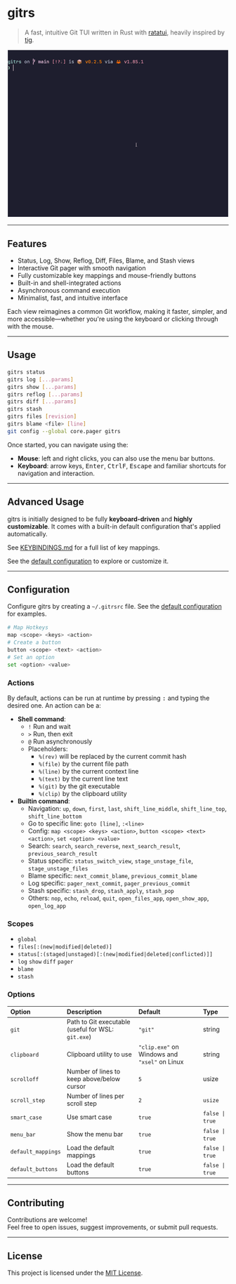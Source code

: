 # gitrs

> A fast, intuitive Git TUI written in Rust with [ratatui](https://github.com/ratatui-org/ratatui), heavily inspired by [tig](https://github.com/jonas/tig).

![demo](https://github.com/qleveque/gitrs/blob/main/resources/demo.gif?raw=true)

---

## Features

* Status, Log, Show, Reflog, Diff, Files, Blame, and Stash views
* Interactive Git pager with smooth navigation
* Fully customizable key mappings and mouse-friendly buttons
* Built-in and shell-integrated actions
* Asynchronous command execution
* Minimalist, fast, and intuitive interface

Each view reimagines a common Git workflow, making it faster, simpler, and more accessible—whether you're using the keyboard or clicking through with the mouse.

---

## Usage

```bash
gitrs status
gitrs log [...params]
gitrs show [...params]
gitrs reflog [...params]
gitrs diff [...params]
gitrs stash
gitrs files [revision]
gitrs blame <file> [line]
git config --global core.pager gitrs
```

Once started, you can navigate using the:
* __Mouse__: left and right clicks, you can also use the menu bar buttons.
* __Keyboard__: arrow keys, <kbd>Enter</kbd>, <kbd>Ctrl</kbd><kbd>F</kbd>, <kbd>Escape</kbd> and familiar shortcuts for navigation and interaction.

---

## Advanced Usage

gitrs is initially designed to be fully __keyboard-driven__ and __highly customizable__. It comes with a built-in default configuration that's applied automatically.

See [KEYBINDINGS.md](KEYBINDINGS.md) for a full list of key mappings.

See the [default configuration](./config/.gitrsrc) to explore or customize it.

---

## Configuration

Configure gitrs by creating a `~/.gitrsrc` file.
See the [default configuration](./config/.gitrsrc) for examples.

```bash
# Map Hotkeys
map <scope> <keys> <action>
# Create a button
button <scope> <text> <action>
# Set an option
set <option> <value>
```

### Actions

By default, actions can be run at runtime by pressing <kbd>:</kbd> and typing the desired one. An action can be a:

- **Shell command**:
    * `!` Run and wait
    * `>` Run, then exit
    * `@` Run asynchronously
    * Placeholders:
        * `%(rev)` will be replaced by the current commit hash
        * `%(file)` by the current file path
        * `%(line)` by the current context line
        * `%(text)` by the current line text
        * `%(git)` by the git executable
        * `%(clip)` by the clipboard utility
- **Builtin command**:
    - Navigation: `up`, `down`, `first`, `last`, `shift_line_middle`, `shift_line_top`, `shift_line_bottom`
    - Go to specific line: `goto [line]`, `:<line>`
    - Config: `map <scope> <keys> <action>`, `button <scope> <text> <action>`, `set <option> <value>`
    - Search: `search`, `search_reverse`, `next_search_result`, `previous_search_result`
    - Status specific: `status_switch_view`, `stage_unstage_file`, `stage_unstage_files`
    - Blame specific: `next_commit_blame`, `previous_commit_blame`
    - Log specific: `pager_next_commit`, `pager_previous_commit`
    - Stash specific: `stash_drop`, `stash_apply`, `stash_pop`
    - Others: `nop`, `echo`, `reload`, `quit`, `open_files_app`, `open_show_app`, `open_log_app`

### Scopes

* `global`
* `files[:(new|modified|deleted)]`
* `status[:(staged|unstaged)[:(new|modified|deleted|conflicted)]]`
* `log` `show` `diff` `pager`
* `blame`
* `stash`

### Options

| Option | Description | Default | Type |
|:---|:---|:---|:---|
| `git` | Path to Git executable (useful for WSL: `git.exe`) | `"git"` | string |
| `clipboard` | Clipboard utility to use | `"clip.exe"` on Windows and `"xsel"` on Linux | string |
| `scrolloff` | Number of lines to keep above/below cursor | `5` | usize |
| `scroll_step` | Number of lines per scroll step | `2` | `usize` |
| `smart_case` | Use smart case | `true` | `false \| true` |
| `menu_bar` | Show the menu bar | `true` | `false \| true` |
| `default_mappings` | Load the default mappings | `true` | `false \| true` |
| `default_buttons` | Load the default buttons | `true` | `false \| true` |

---

## Contributing

Contributions are welcome!  
Feel free to open issues, suggest improvements, or submit pull requests.

---

## License

This project is licensed under the [MIT License](LICENSE).
